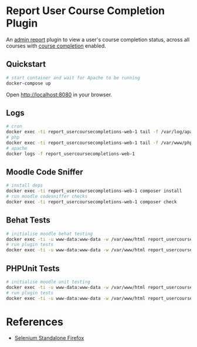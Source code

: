 # Report User Course Completion Plugin

An [admin report](https://moodledev.io/docs/apis/core/reportbuilder) plugin to view a user's course completion status, across all courses with [course completion](https://docs.moodle.org/403/en/Course_completion) enabled.

## Quickstart

```sh
# start container and wait for Apache to be running
docker-compose up 
```

Open [http://localhost:8080](http://localhost:8080) in your browser.

## Logs

```sh
# cron
docker exec -ti report_usercoursecompletions-web-1 tail -f /var/log/apache2/cron.log
# php 
docker exec -ti report_usercoursecompletions-web-1 tail -f /var/www/php_errors.log
# apache
docker logs -f report_usercoursecompletions-web-1
```

## Moodle Code Sniffer

```sh
# install deps
docker exec -ti report_usercoursecompletions-web-1 composer install
# run moodle codesniffer checks
docker exec -ti report_usercoursecompletions-web-1 composer check
```

## Behat Tests

```sh
# initialise moodle behat testing
docker exec -ti -u www-data:www-data -w /var/www/html report_usercoursecompletions-web-1 php admin/tool/behat/cli/init.php
# run plugin tests
docker exec -ti -u www-data:www-data -w /var/www/html report_usercoursecompletions-web-1 vendor/bin/behat --config /var/www/behatdata/behatrun/behat/behat.yml --tags=report_usercoursecompletions
```

## PHPUnit Tests

```sh
# initialise moodle unit testing
docker exec -ti -u www-data:www-data -w /var/www/html report_usercoursecompletions-web-1 php admin/tool/phpunit/cli/init.php
# run plugin tests
docker exec -ti -u www-data:www-data -w /var/www/html report_usercoursecompletions-web-1 vendor/bin/phpunit --test-suffix="_test.php" --testdox --colors=always report/usercoursecompletions/tests/unit
```

# References

- [Selenium Standalone Firefox](https://hub.docker.com/r/selenium/standalone-firefox)
